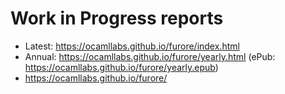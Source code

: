 Work in Progress reports
========================

* Latest: <https://ocamllabs.github.io/furore/index.html>
* Annual: <https://ocamllabs.github.io/furore/yearly.html> (ePub: <https://ocamllabs.github.io/furore/yearly.epub>)
* <https://ocamllabs.github.io/furore/>
